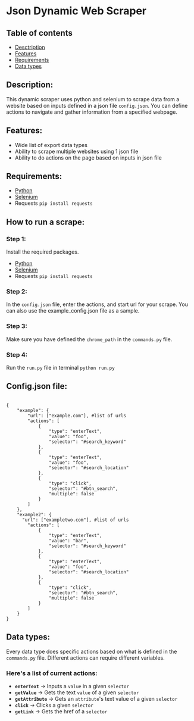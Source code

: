 # Json Dynamic Web Scraper

## Table of contents
* [Desctription](#description)
* [Features](#features)
* [Requirements](#requirements)
* [Data types](#data-types)

## Description:
This dynamic scraper uses python and selenium to scrape data from a website based on inputs defined in a json file ```config.json```. You can define actions to navigate and gather information from a specified webpage. 

## Features:
* Wide list of export data types
* Ability to scrape multiple websites using 1 json file
* Ability to do actions on the page based on inputs in json file

## Requirements:
* [Python](https://www.python.org/downloads/)
* [Selenium](https://www.seleniumhq.org/download/)
* Requests ```pip install requests```

## How to run a scrape:

### Step 1:

Install the required packages.
* [Python](https://www.python.org/downloads/)
* [Selenium](https://www.seleniumhq.org/download/)
* Requests ```pip install requests```

### Step 2:

In the ```config.json``` file, enter the actions, and start url for your scrape. You can also use the example_config.json file as a sample.

### Step 3:

Make sure you have defined the ```chrome_path``` in the ```commands.py``` file. 

### Step 4:

Run the ```run.py``` file in terminal ```python run.py```

## Config.json file:
```

{
    "example": {
        "url": ["example.com"], #list of urls
        "actions": [
            {
                "type": "enterText",
                "value": "foo",
                "selector": "#search_keyword"
            },
            {
                "type": "enterText",
                "value": "foo",
                "selector": "#search_location"
            },
            {
                "type": "click",
                "selector": "#btn_search",
                "multiple": false
            }
        ]
    },
    "example2": {
      "url": ["exampletwo.com"], #list of urls
        "actions": [ 
            {
                "type": "enterText",
                "value": "bar",
                "selector": "#search_keyword"
            },
            {
                "type": "enterText",
                "value": "foo",
                "selector": "#search_location"
            },
            {
                "type": "click",
                "selector": "#btn_search",
                "multiple": false
            }
        ]
    }
}
```

## Data types:

Every data type does specific actions based on what is defined in the ```commands.py``` file. Different actions can require different variables.

### Here's a list of current actions:
* **```enterText```** -> Inputs a ```value``` in a given ```selector```
* **```getValue```** -> Gets the text ```value``` of a given ```selector```
* **```getAttribute```** -> Gets an ```attribute```'s text value of a given ```selector```
* **```click```** -> Clicks a given ```selector```
* **```getLink```** -> Gets the href of a ```selector```
